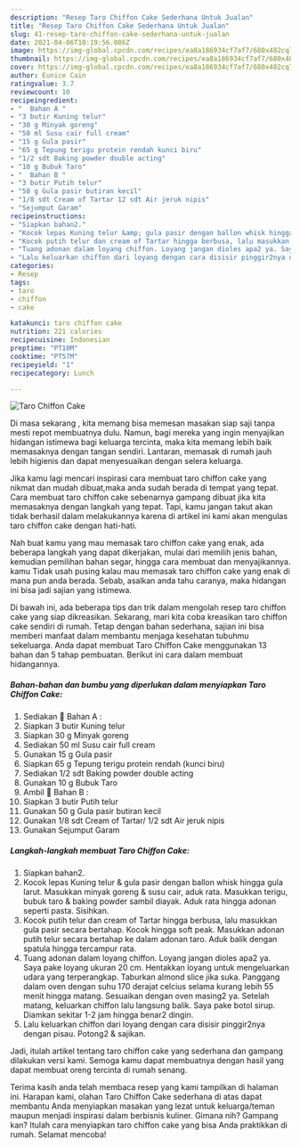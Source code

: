 ```yaml
---
description: "Resep Taro Chiffon Cake Sederhana Untuk Jualan"
title: "Resep Taro Chiffon Cake Sederhana Untuk Jualan"
slug: 41-resep-taro-chiffon-cake-sederhana-untuk-jualan
date: 2021-04-06T10:19:56.086Z
image: https://img-global.cpcdn.com/recipes/ea8a186934cf7af7/680x482cq70/taro-chiffon-cake-foto-resep-utama.jpg
thumbnail: https://img-global.cpcdn.com/recipes/ea8a186934cf7af7/680x482cq70/taro-chiffon-cake-foto-resep-utama.jpg
cover: https://img-global.cpcdn.com/recipes/ea8a186934cf7af7/680x482cq70/taro-chiffon-cake-foto-resep-utama.jpg
author: Eunice Cain
ratingvalue: 3.7
reviewcount: 10
recipeingredient:
- "  Bahan A "
- "3 butir Kuning telur"
- "30 g Minyak goreng"
- "50 ml Susu cair full cream"
- "15 g Gula pasir"
- "65 g Tepung terigu protein rendah kunci biru"
- "1/2 sdt Baking powder double acting"
- "10 g Bubuk Taro"
- "  Bahan B "
- "3 butir Putih telur"
- "50 g Gula pasir butiran kecil"
- "1/8 sdt Cream of Tartar 12 sdt Air jeruk nipis"
- "Sejumput Garam"
recipeinstructions:
- "Siapkan bahan2."
- "Kocok lepas Kuning telur &amp; gula pasir dengan ballon whisk hingga gula larut. Masukkan minyak goreng &amp; susu cair, aduk rata. Masukkan terigu, bubuk taro &amp; baking powder sambil diayak. Aduk rata hingga adonan seperti pasta. Sisihkan."
- "Kocok putih telur dan cream of Tartar hingga berbusa, lalu masukkan gula pasir secara bertahap. Kocok hingga soft peak. Masukkan adonan putih telur secara bertahap ke dalam adonan taro. Aduk balik dengan spatula hingga tercampur rata."
- "Tuang adonan dalam loyang chiffon. Loyang jangan dioles apa2 ya. Saya pake loyang ukuran 20 cm. Hentakkan loyang untuk mengeluarkan udara yang terperangkap. Taburkan almond slice jika suka. Panggang dalam oven dengan suhu 170 derajat celcius selama kurang lebih 55 menit hingga matang. Sesuaikan dengan oven masing2 ya. Setelah matang, keluarkan chiffon lalu langsung balik. Saya pake botol sirup. Diamkan sekitar 1-2 jam hingga benar2 dingin."
- "Lalu keluarkan chiffon dari loyang dengan cara disisir pinggir2nya dengan pisau. Potong2 &amp; sajikan."
categories:
- Resep
tags:
- taro
- chiffon
- cake

katakunci: taro chiffon cake 
nutrition: 221 calories
recipecuisine: Indonesian
preptime: "PT10M"
cooktime: "PT57M"
recipeyield: "1"
recipecategory: Lunch

---
```



![Taro Chiffon Cake](https://img-global.cpcdn.com/recipes/ea8a186934cf7af7/680x482cq70/taro-chiffon-cake-foto-resep-utama.jpg)

Di masa  sekarang , kita memang bisa memesan masakan siap saji tanpa mesti repot membuatnya dulu. Namun, bagi mereka yang ingin menyajikan hidangan istimewa bagi keluarga tercinta, maka kita memang lebih baik memasaknya dengan tangan sendiri. Lantaran, memasak di rumah jauh lebih higienis dan dapat menyesuaikan dengan selera keluarga.

Jika kamu lagi mencari inspirasi cara membuat taro chiffon cake yang nikmat dan mudah dibuat,maka anda sudah berada di tempat yang tepat. Cara membuat taro chiffon cake  sebenarnya gampang dibuat jika kita memasaknya dengan langkah yang tepat. Tapi, kamu jangan takut akan tidak berhasil dalam melakukannya 
karena di artikel ini kami akan mengulas taro chiffon cake dengan hati-hati.  



Nah buat kamu yang mau memasak taro chiffon cake yang enak, ada beberapa langkah yang dapat dikerjakan, mulai dari memilih jenis bahan, kemudian pemilihan bahan segar, hingga cara membuat dan menyajikannya. kamu Tidak usah pusing kalau mau memasak taro chiffon cake yang enak di mana pun anda berada. Sebab, asalkan anda  tahu caranya, maka hidangan ini bisa jadi sajian yang istimewa.

Di bawah ini, ada beberapa tips dan trik dalam mengolah resep taro chiffon cake yang siap dikreasikan. Sekarang, mari kita coba kreasikan taro chiffon cake sendiri di rumah. Tetap dengan bahan sederhana, sajian ini bisa memberi manfaat dalam membantu menjaga kesehatan tubuhmu sekeluarga. Anda dapat membuat Taro Chiffon Cake menggunakan 13 bahan dan 5 tahap pembuatan. Berikut ini cara dalam membuat hidangannya.

<!--inarticleads1-->

##### Bahan-bahan dan bumbu yang diperlukan dalam menyiapkan Taro Chiffon Cake:

1. Sediakan  🎋 Bahan A :
1. Siapkan 3 butir Kuning telur
1. Siapkan 30 g Minyak goreng
1. Sediakan 50 ml Susu cair full cream
1. Gunakan 15 g Gula pasir
1. Siapkan 65 g Tepung terigu protein rendah (kunci biru)
1. Sediakan 1/2 sdt Baking powder double acting
1. Gunakan 10 g Bubuk Taro
1. Ambil  🎋 Bahan B :
1. Siapkan 3 butir Putih telur
1. Gunakan 50 g Gula pasir butiran kecil
1. Gunakan 1/8 sdt Cream of Tartar/ 1/2 sdt Air jeruk nipis
1. Gunakan Sejumput Garam




<!--inarticleads2-->

##### Langkah-langkah membuat Taro Chiffon Cake:

1. Siapkan bahan2.
1. Kocok lepas Kuning telur &amp; gula pasir dengan ballon whisk hingga gula larut. Masukkan minyak goreng &amp; susu cair, aduk rata. Masukkan terigu, bubuk taro &amp; baking powder sambil diayak. Aduk rata hingga adonan seperti pasta. Sisihkan.
1. Kocok putih telur dan cream of Tartar hingga berbusa, lalu masukkan gula pasir secara bertahap. Kocok hingga soft peak. Masukkan adonan putih telur secara bertahap ke dalam adonan taro. Aduk balik dengan spatula hingga tercampur rata.
1. Tuang adonan dalam loyang chiffon. Loyang jangan dioles apa2 ya. Saya pake loyang ukuran 20 cm. Hentakkan loyang untuk mengeluarkan udara yang terperangkap. Taburkan almond slice jika suka. Panggang dalam oven dengan suhu 170 derajat celcius selama kurang lebih 55 menit hingga matang. Sesuaikan dengan oven masing2 ya. Setelah matang, keluarkan chiffon lalu langsung balik. Saya pake botol sirup. Diamkan sekitar 1-2 jam hingga benar2 dingin.
1. Lalu keluarkan chiffon dari loyang dengan cara disisir pinggir2nya dengan pisau. Potong2 &amp; sajikan.




Jadi, itulah artikel tentang  taro chiffon cake  yang sederhana dan gampang dilakukan versi kami. Semoga kamu dapat membuatnya dengan hasil yang dapat membuat oreng tercinta di rumah senang. 

Terima kasih anda telah membaca resep yang kami tampilkan di halaman ini. Harapan kami, olahan  Taro Chiffon Cake sederhana di atas dapat membantu Anda menyiapkan masakan yang lezat untuk keluarga/teman maupun menjadi inspirasi dalam berbisnis kuliner. Gimana nih? Gampang kan? Itulah cara menyiapkan taro chiffon cake yang bisa Anda praktikkan di rumah. Selamat mencoba!

